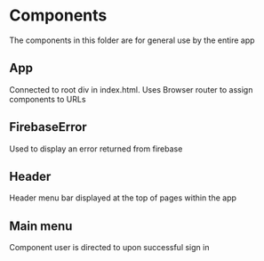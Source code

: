 # Components
The components in this folder are for general use by the entire app

## App
Connected to root div in index.html. Uses Browser router to assign components to URLs

## FirebaseError
Used to display an error returned from firebase

## Header
Header menu bar displayed at the top of pages within the app

## Main menu
Component user is directed to upon successful sign in